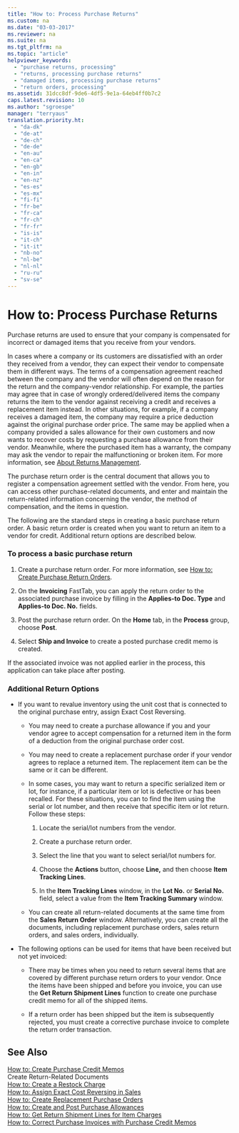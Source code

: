 ```yaml
---
title: "How to: Process Purchase Returns"
ms.custom: na
ms.date: "03-03-2017"
ms.reviewer: na
ms.suite: na
ms.tgt_pltfrm: na
ms.topic: "article"
helpviewer_keywords: 
  - "purchase returns, processing"
  - "returns, processing purchase returns"
  - "damaged items, processing purchase returns"
  - "return orders, processing"
ms.assetid: 31dcc8df-9de6-4df5-9e1a-64eb4ff0b7c2
caps.latest.revision: 10
ms.author: "sgroespe"
manager: "terryaus"
translation.priority.ht: 
  - "da-dk"
  - "de-at"
  - "de-ch"
  - "de-de"
  - "en-au"
  - "en-ca"
  - "en-gb"
  - "en-in"
  - "en-nz"
  - "es-es"
  - "es-mx"
  - "fi-fi"
  - "fr-be"
  - "fr-ca"
  - "fr-ch"
  - "fr-fr"
  - "is-is"
  - "it-ch"
  - "it-it"
  - "nb-no"
  - "nl-be"
  - "nl-nl"
  - "ru-ru"
  - "sv-se"
---
```

# How to: Process Purchase Returns
Purchase returns are used to ensure that your company is compensated for incorrect or damaged items that you receive from your vendors.  
  
 In cases where a company or its customers are dissatisfied with an order they received from a vendor, they can expect their vendor to compensate them in different ways. The terms of a compensation agreement reached between the company and the vendor will often depend on the reason for the return and the company\-vendor relationship. For example, the parties may agree that in case of wrongly ordered\/delivered items the company returns the item to the vendor against receiving a credit and receives a replacement item instead. In other situations, for example, if a company receives a damaged item, the company may require a price deduction against the original purchase order price. The same may be applied when a company provided a sales allowance for their own customers and now wants to recover costs by requesting a purchase allowance from their vendor. Meanwhile, where the purchased item has a warranty, the company may ask the vendor to repair the malfunctioning or broken item. For more information, see [About Returns Management](../Purchasing/about-returns-management.md).  
  
 The purchase return order is the central document that allows you to register a compensation agreement settled with the vendor. From here, you can access other purchase\-related documents, and enter and maintain the return\-related information concerning the vendor, the method of compensation, and the items in question.  
  
 The following are the standard steps in creating a basic purchase return order. A basic return order is created when you want to return an item to a vendor for credit. Additional return options are described below.  
  
### To process a basic purchase return  
  
1.  Create a purchase return order. For more information, see [How to: Create Purchase Return Orders](../Purchasing/how-to-create-purchase-return-orders.md).  
  
2.  On the **Invoicing** FastTab, you can apply the return order to the associated purchase invoice by filling in the **Applies\-to Doc. Type** and **Applies\-to Doc. No.** fields.  
  
3.  Post the purchase return order. On the **Home** tab, in the **Process** group, choose **Post**.  
  
4.  Select **Ship and Invoice** to create a posted purchase credit memo is created.  
  
 If the associated invoice was not applied earlier in the process, this application can take place after posting.  
  
### Additional Return Options  
  
-   If you want to revalue inventory using the unit cost that is connected to the original purchase entry, assign Exact Cost Reversing.  
  
    -   You may need to create a purchase allowance if you and your vendor agree to accept compensation for a returned item in the form of a deduction from the original purchase order cost.  
  
    -   You may need to create a replacement purchase order if your vendor agrees to replace a returned item. The replacement item can be the same or it can be different.  
  
    -   In some cases, you may want to return a specific serialized item or lot, for instance, if a particular item or lot is defective or has been recalled. For these situations, you can to find the item using the serial or lot number, and then receive that specific item or lot return. Follow these steps:  
  
        1.  Locate the serial\/lot numbers from the vendor.  
  
        2.  Create a purchase return order.  
  
        3.  Select the line that you want to select serial\/lot numbers for.  
  
        4.  Choose the **Actions** button, choose **Line,** and then choose **Item Tracking Lines**.  
  
        5.  In the **Item Tracking Lines** window, in the **Lot No.** or **Serial No.** field, select a value from the **Item Tracking Summary** window.  
  
    -   You can create all return\-related documents at the same time from the **Sales Return Order** window. Alternatively, you can create all the documents, including replacement purchase orders, sales return orders, and sales orders, individually.  
  
-   The following options can be used for items that have been received but not yet invoiced:  
  
    -   There may be times when you need to return several items that are covered by different purchase return orders to your vendor. Once the items have been shipped and before you invoice, you can use the **Get Return Shipment Lines** function to create one purchase credit memo for all of the shipped items.  
  
    -   If a return order has been shipped but the item is subsequently rejected, you must create a corrective purchase invoice to complete the return order transaction.  
  
## See Also  
 [How to: Create Purchase Credit Memos](../Finance/how-to-create-purchase-credit-memos.md)   
 Create Return\-Related Documents   
 [How to: Create a Restock Charge](../Sales/how-to-create-a-restock-charge.md)   
 [How to: Assign Exact Cost Reversing in Sales](../Finance/how-to-assign-exact-cost-reversing-in-sales.md)   
 [How to: Create Replacement Purchase Orders](../Purchasing/how-to-create-replacement-purchase-orders.md)   
 [How to: Create and Post Purchase Allowances](../Finance/how-to-create-and-post-purchase-allowances.md)   
 [How to: Get Return Shipment Lines for Item Charges](../Finance/how-to-get-return-shipment-lines-for-item-charges.md)   
 [How to: Correct Purchase Invoices with Purchase Credit Memos](../Finance/how-to-correct-purchase-invoices-with-purchase-credit-memos.md)
